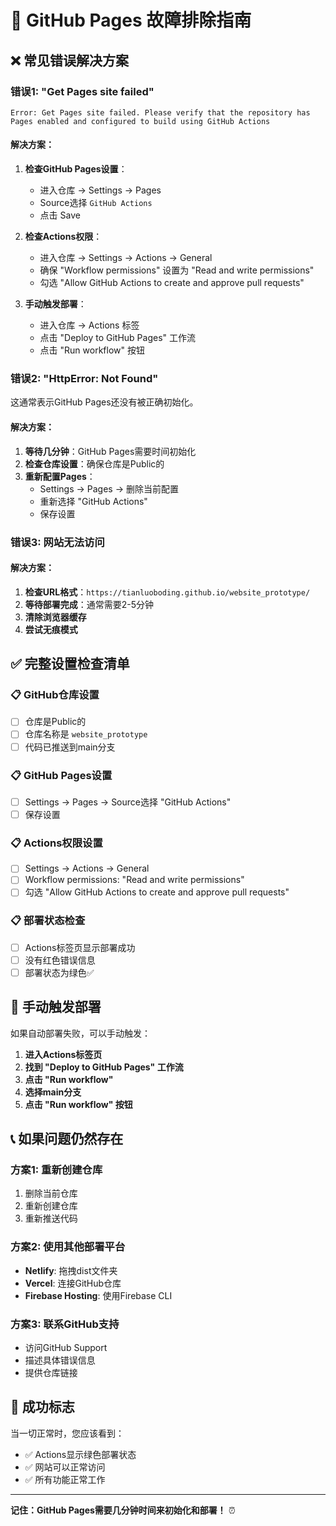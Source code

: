 # 🔧 GitHub Pages 故障排除指南

## ❌ 常见错误解决方案

### 错误1: "Get Pages site failed"
```
Error: Get Pages site failed. Please verify that the repository has Pages enabled and configured to build using GitHub Actions
```

#### 解决方案：
1. **检查GitHub Pages设置**：
   - 进入仓库 → Settings → Pages
   - Source选择 `GitHub Actions`
   - 点击 Save

2. **检查Actions权限**：
   - 进入仓库 → Settings → Actions → General
   - 确保 "Workflow permissions" 设置为 "Read and write permissions"
   - 勾选 "Allow GitHub Actions to create and approve pull requests"

3. **手动触发部署**：
   - 进入仓库 → Actions 标签
   - 点击 "Deploy to GitHub Pages" 工作流
   - 点击 "Run workflow" 按钮

### 错误2: "HttpError: Not Found"
这通常表示GitHub Pages还没有被正确初始化。

#### 解决方案：
1. **等待几分钟**：GitHub Pages需要时间初始化
2. **检查仓库设置**：确保仓库是Public的
3. **重新配置Pages**：
   - Settings → Pages → 删除当前配置
   - 重新选择 "GitHub Actions"
   - 保存设置

### 错误3: 网站无法访问
#### 解决方案：
1. **检查URL格式**：`https://tianluoboding.github.io/website_prototype/`
2. **等待部署完成**：通常需要2-5分钟
3. **清除浏览器缓存**
4. **尝试无痕模式**

## ✅ 完整设置检查清单

### 📋 GitHub仓库设置
- [ ] 仓库是Public的
- [ ] 仓库名称是 `website_prototype`
- [ ] 代码已推送到main分支

### 📋 GitHub Pages设置
- [ ] Settings → Pages → Source选择 "GitHub Actions"
- [ ] 保存设置

### 📋 Actions权限设置
- [ ] Settings → Actions → General
- [ ] Workflow permissions: "Read and write permissions"
- [ ] 勾选 "Allow GitHub Actions to create and approve pull requests"

### 📋 部署状态检查
- [ ] Actions标签页显示部署成功
- [ ] 没有红色错误信息
- [ ] 部署状态为绿色✅

## 🚀 手动触发部署

如果自动部署失败，可以手动触发：

1. **进入Actions标签页**
2. **找到 "Deploy to GitHub Pages" 工作流**
3. **点击 "Run workflow"**
4. **选择main分支**
5. **点击 "Run workflow" 按钮**

## 📞 如果问题仍然存在

### 方案1: 重新创建仓库
1. 删除当前仓库
2. 重新创建仓库
3. 重新推送代码

### 方案2: 使用其他部署平台
- **Netlify**: 拖拽dist文件夹
- **Vercel**: 连接GitHub仓库
- **Firebase Hosting**: 使用Firebase CLI

### 方案3: 联系GitHub支持
- 访问GitHub Support
- 描述具体错误信息
- 提供仓库链接

## 🎯 成功标志

当一切正常时，您应该看到：
- ✅ Actions显示绿色部署状态
- ✅ 网站可以正常访问
- ✅ 所有功能正常工作

---

**记住：GitHub Pages需要几分钟时间来初始化和部署！** ⏰
